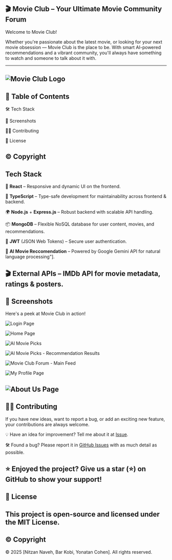 ## 🎬 Movie Club – Your Ultimate Movie Community Forum

Welcome to Movie Club! 

Whether you're passionate about the latest movie, or looking for your next movie obsession — Movie Club is the place to be. With smart AI-powered recommendations and a vibrant community, you'll always have something to watch and someone to talk about it with.

---

![Movie Club Logo](https://res.cloudinary.com/durmfgxnv/image/upload/v1750022413/Logo_gd47ek.png)
---

## 📖 Table of Contents

🛠 Tech Stack

📸 Screenshots

👨‍💻 Contributing

📜 License

© Copyright
---

## Tech Stack

🎨 **React** – Responsive and dynamic UI on the frontend.

🧠 **TypeScript** – Type-safe development for maintainability across frontend & backend.

🌍 **Node.js** + **Express.js** – Robust backend with scalable API handling.

📦 **MongoDB** – Flexible NoSQL database for user content, movies, and recommendations.

🔐 **JWT** (JSON Web Tokens) – Secure user authentication.

🤖 **AI Movie Reccomendation** – Powered by Google Gemini API for natural language processing"].

🎬 **External APIs** – IMDb API for movie metadata, ratings & posters.
---

## 📸 Screenshots
Here's a peek at Movie Club in action!

![Login Page](https://res.cloudinary.com/durmfgxnv/image/upload/v1750021826/Screenshot_2025-04-23_at_14.10.50_fw95az.png)

![Home Page](https://res.cloudinary.com/durmfgxnv/image/upload/v1750021825/Screenshot_2025-04-23_at_14.12.17_st4kvf.png)

![AI Movie Picks](https://res.cloudinary.com/durmfgxnv/image/upload/v1750021821/Screenshot_2025-04-23_at_17.00.36_d1llgq.png)

![AI Movie Picks - Recommendation Results](https://res.cloudinary.com/durmfgxnv/image/upload/v1750021822/Screenshot_2025-04-23_at_17.01.49_ugqtjf.png)

![Movie Club Forum - Main Feed](https://res.cloudinary.com/durmfgxnv/image/upload/v1750021822/Screenshot_2025-04-23_at_17.05.47_qlkw0o.png)

![My Profile Page](https://res.cloudinary.com/durmfgxnv/image/upload/v1750021821/Screenshot_2025-04-23_at_17.07.21_xcta63.png)

![About Us Page](https://res.cloudinary.com/durmfgxnv/image/upload/v1750021828/Screenshot_2025-04-23_at_14.12.45_uj3qmf.png)
---


## 👨‍💻 Contributing
If you have new ideas, want to report a bug, or add an exciting new feature, your contributions are always welcome.

💡 Have an idea for improvement?
Tell me about it at [Issue](https://github.com/NitzanNaveh/MovieClub/issues).

🛠️ Found a bug?
Please report it in [GitHub Issues](https://github.com/NitzanNaveh/MovieClub/issues) with as much detail as possible.

⭐ Enjoyed the project? 
Give us a star (⭐) on GitHub to show your support!
---

## 📜 License
This project is open-source and licensed under the MIT License.
---

## © Copyright
© 2025 [Nitzan Naveh, Bar Kobi, Yonatan Cohen].
All rights reserved.
